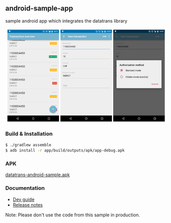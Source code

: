 ## android-sample-app
sample android app which integrates the datatrans library

![app screenshots](/static/1337.png)

### Build & Installation
```bash
$ ./gradlew assemble
$ adb install -r app/build/outputs/apk/app-debug.apk
```
### APK
[datatrans-android-sample.apk](https://github.com/datatrans/android-sample-app/raw/master/static/datatrans-android-sample.apk)

### Documentation
- [Dev guide](https://pilot.datatrans.biz/showcase/doc/Android_Developers_Manual.pdf)
- [Release notes](https://pilot.datatrans.biz/showcase/doc/Android_Release_Notes.pdf)

Note: Please don't use the code from this sample in production.
